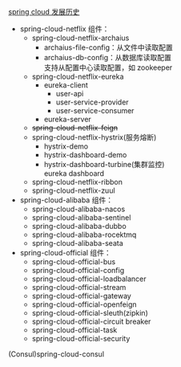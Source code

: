 [spring cloud 发展历史](https://blog.csdn.net/csdnnews/article/details/105304531)

- spring-cloud-netflix 组件：
    - spring-cloud-netflix-archaius
        - archaius-file-config：从文件中读取配置
        - archaius-db-config：从数据库读取配置<br/>
        支持从配置中心读取配置，如 zookeeper
    - spring-cloud-netflix-eureka
        - eureka-client
            - user-api
            - user-service-provider
            - user-service-consumer
        - eureka-server
    - ~~spring-cloud-netflix-feign~~
    - spring-cloud-netflix-hystrix(服务熔断)
        - hystrix-demo
        - hystrix-dashboard-demo
        - hystrix-dashboard-turbine(集群监控)<br/>
        eureka dashboard 
    - spring-cloud-netflix-ribbon
    - spring-cloud-netflix-zuul
- spring-cloud-alibaba 组件：
    - spring-cloud-alibaba-nacos
    - spring-cloud-alibaba-sentinel
    - spring-cloud-alibaba-dubbo
    - spring-cloud-alibaba-rocektmq
    - spring-cloud-alibaba-seata
- spring-cloud-official 组件：
    - spring-cloud-official-bus
    - spring-cloud-official-config
    - spring-cloud-official-loadbalancer
    - spring-cloud-official-stream
    - spring-cloud-official-gateway
    - spring-cloud-official-openfeign
    - spring-cloud-official-sleuth(zipkin)
    - spring-cloud-official-circuit breaker
    - spring-cloud-official-task
    - spring-cloud-official-security

(Consul)spring-cloud-consul



